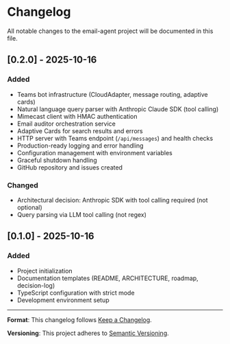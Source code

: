# Changelog

All notable changes to the email-agent project will be documented in this file.

## [0.2.0] - 2025-10-16

### Added
- Teams bot infrastructure (CloudAdapter, message routing, adaptive cards)
- Natural language query parser with Anthropic Claude SDK (tool calling)
- Mimecast client with HMAC authentication
- Email auditor orchestration service
- Adaptive Cards for search results and errors
- HTTP server with Teams endpoint (`/api/messages`) and health checks
- Production-ready logging and error handling
- Configuration management with environment variables
- Graceful shutdown handling
- GitHub repository and issues created

### Changed
- Architectural decision: Anthropic SDK with tool calling required (not optional)
- Query parsing via LLM tool calling (not regex)

## [0.1.0] - 2025-10-16

### Added
- Project initialization
- Documentation templates (README, ARCHITECTURE, roadmap, decision-log)
- TypeScript configuration with strict mode
- Development environment setup

---

**Format**: This changelog follows [Keep a Changelog](https://keepachangelog.com/en/1.0.0/).

**Versioning**: This project adheres to [Semantic Versioning](https://semver.org/spec/v2.0.0.html).
